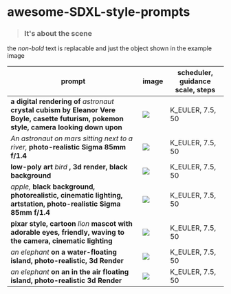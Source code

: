 # awesome-SDXL-style-prompts 
> ### It's about the scene

the *non-bold* text is replacable and just the object shown in the example image

|prompt  |image|scheduler, guidance scale, steps|
|--------|--------|----|
|**a digital rendering of** *astronaut* **crystal cubism by Eleanor Vere Boyle, casette futurism, pokemon style, camera looking down upon**|![](https://pbxt.replicate.delivery/IrRBkXIIZfRSLKsvZBzDqBws4qt6Btk88RWfCMkMf4q7kqriA/out-0.png)|K_EULER, 7.5, 50|
|*An astronaut on mars sitting next to a river,* **photo-realistic Sigma 85mm f/1.4**|![](https://pbxt.replicate.delivery/250VayfETh1wXyIMbAtWRJXRFeLPwvAACbZ6TnReG2enXWXFB/out-0.png)|K_EULER, 7.5, 50|
|**low-poly art** *bird* **, 3d render, black background**|![](https://pbxt.replicate.delivery/nLy0G8Veo0y9LiVRneBQecpkTo6MDdcrFsfz479hMXsbxWXFB/out-0.png)|K_EULER, 7.5, 50|![](https://pbxt.replicate.delivery/LvfVEVXVTuUXT6es4li2RJLNrc5SkEBeRnbqoEZaRZ4v2rriA/out-0.png)|
|*apple,* **black background, photorealistic, cinematic lighting, artstation, photo-realistic Sigma 85mm f/1.4**|![](https://pbxt.replicate.delivery/LvfVEVXVTuUXT6es4li2RJLNrc5SkEBeRnbqoEZaRZ4v2rriA/out-0.png)|K_EULER, 7.5, 50|
|**pixar style, cartoon** *lion* **mascot with adorable eyes, friendly, waving to the camera, cinematic lighting**|![](https://pbxt.replicate.delivery/BhcCm6iqcO6cIRkPfWIfqfEzQ7neHk10ZTeeu5YAUeFiBk7qIA/out-0.png)|K_EULER, 7.5, 50|
|*an elephant* **on a water-floating island, photo-realistic, 3d Render**|![](https://pbxt.replicate.delivery/8BeBkB2G2Q22Qyio7I1ZPu56Xf4LXFDkGEeITVlgk2bxLsriA/out-0.png)|K_EULER, 7.5, 50|
|*an elephant* **on an in the air floating island, photo-realistic 3d Render**|![](https://pbxt.replicate.delivery/BdpihycoYcoiBFfpkceo11uXqb0WgT5BrRFXfAsMmUoIVsriA/out-0.png)|K_EULER, 7.5, 50|
